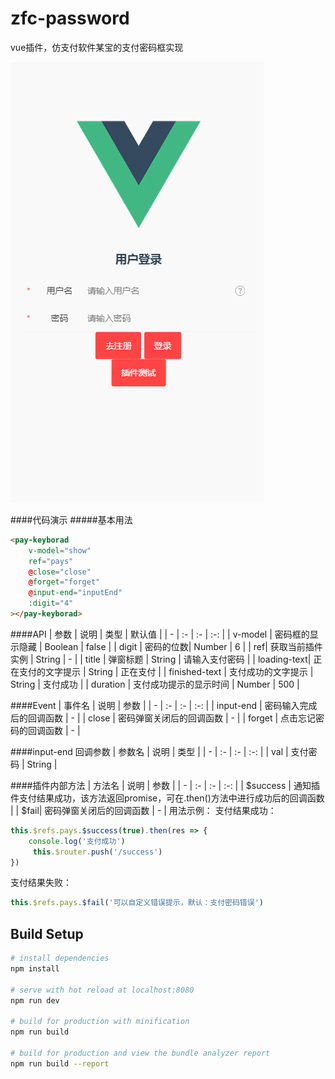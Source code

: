 # zfc-password
vue插件，仿支付软件某宝的支付密码框实现

![支付密码框演示动图](./static/pay.gif)

####代码演示
#####基本用法
```html
<pay-keyborad 
    v-model="show"           
    ref="pays" 
    @close="close"
    @forget="forget"
    @input-end="inputEnd"
    :digit="4"
></pay-keyborad>
```

####API
| 参数 | 说明 | 类型 | 默认值 |
| - | :- | :- | :-: |
| v-model | 密码框的显示隐藏 | Boolean | false | 
| digit | 密码的位数| Number | 6 |
| ref| 获取当前插件实例 | String | - |
| title | 弹窗标题 | String | 请输入支付密码 |
| loading-text| 正在支付的文字提示 | String | 正在支付 |
| finished-text | 支付成功的文字提示 | String | 支付成功 |
| duration | 支付成功提示的显示时间 | Number | 500 |

####Event
| 事件名 | 说明 | 参数 |
| - | :- | :- | :-: |
| input-end | 密码输入完成后的回调函数 | - |
| close | 密码弹窗关闭后的回调函数 | - |
| forget | 点击忘记密码的回调函数 | - |

####input-end 回调参数
| 参数名 | 说明 | 类型 |
| - | :- | :- | :-: |
| val | 支付密码 | String |

####插件内部方法
| 方法名 | 说明 | 参数 |
| - | :- | :- | :-: |
| $success | 通知插件支付结果成功，该方法返回promise，可在.then()方法中进行成功后的回调函数 |
| $fail| 密码弹窗关闭后的回调函数 | - |
用法示例：
支付结果成功：
```javascript
this.$refs.pays.$success(true).then(res => {
	console.log('支付成功')
	 this.$router.push('/success')
})
```
支付结果失败：
```javascript
this.$refs.pays.$fail('可以自定义错误提示，默认：支付密码错误')
```

## Build Setup

``` bash
# install dependencies
npm install

# serve with hot reload at localhost:8080
npm run dev

# build for production with minification
npm run build

# build for production and view the bundle analyzer report
npm run build --report
```
